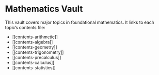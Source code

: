 # Mathematics Vault

This vault covers major topics in foundational mathematics. It links to each topic’s contents file:

- [[contents-arithmetic]]  
- [[contents-algebra]]  
- [[contents-geometry]]  
- [[contents-trigonometry]]  
- [[contents-precalculus]]  
- [[contents-calculus]]  
- [[contents-statistics]]  
